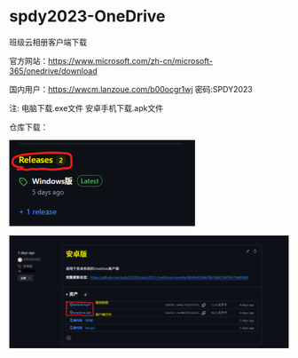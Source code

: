 # spdy2023-OneDrive
班级云相册客户端下载

官方网站：https://www.microsoft.com/zh-cn/microsoft-365/onedrive/download

国内用户：https://wwcm.lanzoue.com/b00ocgr1wj 
密码:SPDY2023

注: 电脑下载.exe文件
    安卓手机下载.apk文件

仓库下载：

![image](https://github.com/spdy202302/spdy2023-OneDrive/blob/main/%E4%B8%8B%E8%BD%BD.png)

![image](https://github.com/spdy202302/spdy2023-OneDrive/blob/Android/An.png)

